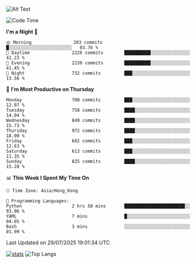 ![Alt Text](https://media.tenor.com/3Gehha8RO-sAAAAC/goose-dance.gif)

<!--START_SECTION:waka-->
![Code Time](http://img.shields.io/badge/Code%20Time-463%20hrs%2052%20mins-blue)

**I'm a Night 🦉** 

```text
🌞 Morning                203 commits         █░░░░░░░░░░░░░░░░░░░░░░░░   03.76 % 
🌆 Daytime                2226 commits        ██████████░░░░░░░░░░░░░░░   41.23 % 
🌃 Evening                2238 commits        ██████████░░░░░░░░░░░░░░░   41.45 % 
🌙 Night                  732 commits         ███░░░░░░░░░░░░░░░░░░░░░░   13.56 % 
```
📅 **I'm Most Productive on Thursday** 

```text
Monday                   700 commits         ███░░░░░░░░░░░░░░░░░░░░░░   12.97 % 
Tuesday                  758 commits         ████░░░░░░░░░░░░░░░░░░░░░   14.04 % 
Wednesday                849 commits         ████░░░░░░░░░░░░░░░░░░░░░   15.73 % 
Thursday                 972 commits         ████░░░░░░░░░░░░░░░░░░░░░   18.00 % 
Friday                   682 commits         ███░░░░░░░░░░░░░░░░░░░░░░   12.63 % 
Saturday                 613 commits         ███░░░░░░░░░░░░░░░░░░░░░░   11.35 % 
Sunday                   825 commits         ████░░░░░░░░░░░░░░░░░░░░░   15.28 % 
```


📊 **This Week I Spent My Time On** 

```text
🕑︎ Time Zone: Asia/Hong_Kong

💬 Programming Languages: 
Python                   2 hrs 50 mins       ███████████████████████░░   93.96 % 
YAML                     7 mins              █░░░░░░░░░░░░░░░░░░░░░░░░   04.05 % 
Bash                     3 mins              ░░░░░░░░░░░░░░░░░░░░░░░░░   01.99 % 
```


 Last Updated on 29/07/2025 19:01:34 UTC
<!--END_SECTION:waka-->
[![stats](https://github-readme-stats-rose-phi.vercel.app/api?username=jxncted&count_private=true)](https://github.com/jxncted/github-readme-stats)
![Top Langs](https://github-readme-stats-rose-phi.vercel.app/api/top-langs/?username=jxncted\&layout=compact&hide=c,assembly,jupyter%20notebook)
